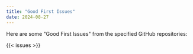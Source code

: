 ```yaml
---
title: "Good First Issues"
date: 2024-08-27
---
```


Here are some "Good First Issues" from the specified GitHub repositories:

{{< issues >}}
